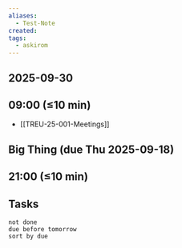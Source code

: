 ```yaml
---
aliases:
  - Test-Note
created:
tags:
  - askirom
---
```

## 2025-09-30
## 09:00 (≤10 min)
- [[TREU-25-001-Meetings]]

## Big Thing (due Thu 2025-09-18)



## 21:00 (≤10 min)



## Tasks
```tasks
not done
due before tomorrow
sort by due
```
